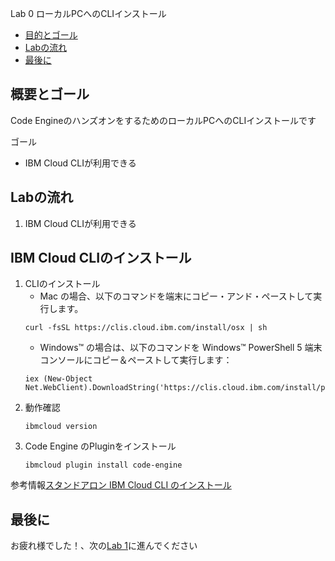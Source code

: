 Lab 0 ローカルPCへのCLIインストール

- [目的とゴール](#目的とゴール)
- [Labの流れ](#labの流れ)
- [最後に](#最後に)


## 概要とゴール

Code EngineのハンズオンをするためのローカルPCへのCLIインストールです

ゴール

* IBM Cloud CLIが利用できる



## Labの流れ

1. IBM Cloud CLIが利用できる



## IBM Cloud CLIのインストール

1. CLIのインストール
   * Mac の場合、以下のコマンドを端末にコピー・アンド・ペーストして実行します。
    ```
    curl -fsSL https://clis.cloud.ibm.com/install/osx | sh
    ```
   * Windows™ の場合は、以下のコマンドを Windows™ PowerShell 5 端末コンソールにコピー＆ペーストして実行します：
    ```
    iex (New-Object Net.WebClient).DownloadString('https://clis.cloud.ibm.com/install/powershell')
    ```
2. 動作確認
    ```
    ibmcloud version
    ```
3. Code Engine のPluginをインストール
   ```
   ibmcloud plugin install code-engine
   
   ```



参考情報[スタンドアロン IBM Cloud CLI のインストール](https://cloud.ibm.com/docs/cli?topic=cli-install-ibmcloud-cli&locale=ja)




## 最後に
お疲れ様でした！、次の[Lab 1](../Lab1)に進んでください

